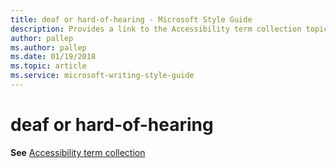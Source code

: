 ```yaml
---
title: deaf or hard-of-hearing - Microsoft Style Guide
description: Provides a link to the Accessibility term collection topic as it pertains to the terms 'deaf' or 'hard-of-hearing'.
author: pallep
ms.author: pallep
ms.date: 01/19/2018
ms.topic: article
ms.service: microsoft-writing-style-guide
---
```


# deaf or hard-of-hearing

**See** [Accessibility term collection](~/a-z-word-list-term-collections/term-collections/accessibility-terms.md)
